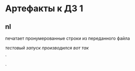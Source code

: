 # Артефакты к ДЗ 1

## nl

печатает пронумерованные строки из переданного файла

_тестовый запуск производился вот так_

`

`